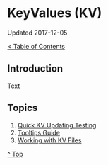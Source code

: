 # KeyValues (KV)

Updated 2017-12-05

[< Table of Contents][0]

## Introduction

Text

## Topics

1. [Quick KV Updating Testing][1]
2. [Tooltips Guide][2]
3. [Working with KV Files][3]

[^ Top][99]

[0]: ../README.md
[1]: quick_kv_updating_testing.md
[2]: tooltips-guide.md
[3]: working_with_kv_files.md
[99]: README.md
